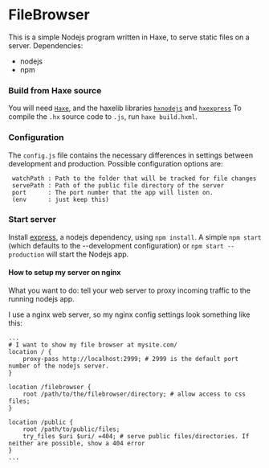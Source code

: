 # FileBrowser

This is a simple Nodejs program written in Haxe, to serve static files on a server.
Dependencies:
 - nodejs
 - npm

### Build from Haxe source
You will need [`Haxe`](http://haxe.org/), and the haxelib libraries [`hxnodejs`](https://github.com/HaxeFoundation/hxnodejs) and [`hxexpress`](https://github.com/abedev/hxexpress)
To compile the `.hx` source code to `.js`, run `haxe build.hxml`.

### Configuration
The `config.js` file contains the necessary differences in settings between development and production.
Possible configuration options are:

```
 watchPath : Path to the folder that will be tracked for file changes
 servePath : Path of the public file directory of the server
 port      : The port number that the app will listen on.
 (env      : just keep this)
```

### Start server
Install [express](http://expressjs.com/), a nodejs dependency, using `npm install`.
A simple `npm start` (which defaults to the --development configuration) or `npm start --production` will start the Nodejs app.

#### How to setup my server on nginx
What you want to do: tell your web server to proxy incoming traffic to the running nodejs app.

I use a nginx web server, so my nginx config settings look something like this:
```
...
# I want to show my file browser at mysite.com/
location / {
    proxy-pass http://localhost:2999; # 2999 is the default port number of the nodejs server.
}

location /filebrowser {
    root /path/to/the/filebrowser/directory; # allow access to css files;
}

location /public {
    root /path/to/public/files;
    try_files $uri $uri/ =404; # serve public files/directories. If neither are possible, show a 404 error
}
...
```